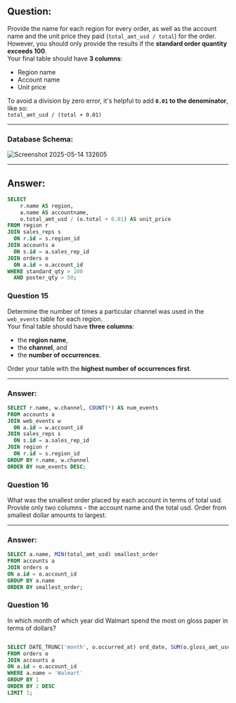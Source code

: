 ## Question:

Provide the name for each region for every order, as well as the account name and the unit price they paid (`total_amt_usd / total`) for the order.  
However, you should only provide the results if the **standard order quantity exceeds 100**.  
Your final table should have **3 columns**:  
- Region name  
- Account name  
- Unit price  

To avoid a division by zero error, it's helpful to add **`0.01` to the denominator**, like so:  
`total_amt_usd / (total + 0.01)`

---

### Database Schema:

![Screenshot 2025-05-14 132605](https://github.com/user-attachments/assets/de86b74c-7a0a-4fd6-99f8-3cd362c44535)

---

## Answer:

```sql
SELECT 
    r.name AS region, 
    a.name AS accountname, 
    o.total_amt_usd / (o.total + 0.01) AS unit_price
FROM region r
JOIN sales_reps s
  ON r.id = s.region_id
JOIN accounts a 
  ON s.id = a.sales_rep_id
JOIN orders o 
  ON a.id = o.account_id
WHERE standard_qty > 100 
  AND poster_qty > 50;
```



### Question 15 

Determine the number of times a particular channel was used in the `web_events` table for each region.  
Your final table should have **three columns**:  
- the **region name**,  
- the **channel**, and  
- the **number of occurrences**.  

Order your table with the **highest number of occurrences first**.

---

### Answer:

```sql
SELECT r.name, w.channel, COUNT(*) AS num_events
FROM accounts a
JOIN web_events w
  ON a.id = w.account_id
JOIN sales_reps s
  ON s.id = a.sales_rep_id
JOIN region r
  ON r.id = s.region_id
GROUP BY r.name, w.channel
ORDER BY num_events DESC;
```

### Question 16 

What was the smallest order placed by each account in terms of total usd. Provide only two columns - the account name and the total usd. Order from smallest dollar amounts to largest.

---

### Answer:

```sql
SELECT a.name, MIN(total_amt_usd) smallest_order
FROM accounts a
JOIN orders o
ON a.id = o.account_id
GROUP BY a.name
ORDER BY smallest_order;

```
###  Question 16

In which month of which year did Walmart spend the most on gloss paper in terms of dollars?


``` sql 

SELECT DATE_TRUNC('month', o.occurred_at) ord_date, SUM(o.gloss_amt_usd) tot_spent
FROM orders o 
JOIN accounts a
ON a.id = o.account_id
WHERE a.name = 'Walmart'
GROUP BY 1
ORDER BY 2 DESC
LIMIT 1;


```




